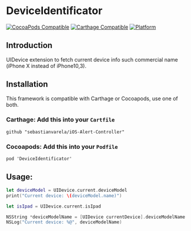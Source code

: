 # DeviceIdentificator

[![CocoaPods Compatible](https://img.shields.io/cocoapods/v/DeviceIdentificator.svg)](https://img.shields.io/cocoapods/v/DeviceIdentificator.svg)
[![Carthage Compatible](https://img.shields.io/badge/Carthage-compatible-4BC51D.svg?style=flat)](https://github.com/Carthage/Carthage)
[![Platform](https://img.shields.io/cocoapods/p/DeviceIdentificator.svg?style=flat)](http://cocoadocs.org/docsets/DeviceIdentificator)

## Introduction
UIDevice extension to fetch current device info such commercial name (iPhone X instead of iPhone10,3).

## Installation

This framework is compatible with Carthage or Cocoapods, use one of both.

### Carthage: Add this into your `Cartfile`
```ogdl
github "sebastianvarela/iOS-Alert-Controller" 
```

### Cocoapods: Add this into your `Podfile`
```ogdl
pod 'DeviceIdentificator' 
```

## Usage:

```Swift
let deviceModel = UIDevice.current.deviceModel
print("Current device: \(deviceModel.name)")

let isIpad = UIDevice.current.isIpad
```

```Objective-C
NSString *deviceModelName = [UIDevice currentDevice].deviceModelName
NSLog("Current device: %@", deviceModelName)
```
